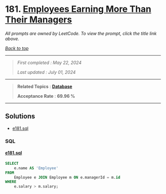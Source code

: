 # 181. [Employees Earning More Than Their Managers](<https://leetcode.com/problems/employees-earning-more-than-their-managers>)

*All prompts are owned by LeetCode. To view the prompt, click the title link above.*

*[Back to top](<../README.md>)*

------

> *First completed : May 22, 2024*
>
> *Last updated : July 01, 2024*

------

> **Related Topics** : **[Database](<by_topic/Database.md>)**
>
> **Acceptance Rate** : **69.96 %**

------

## Solutions

- [e181.sql](<../my-submissions/e181.sql>)
### SQL
#### [e181.sql](<../my-submissions/e181.sql>)
```SQL
SELECT 
    e.name AS 'Employee'
FROM
    Employee e JOIN Employee m ON e.managerId = m.id
WHERE
    e.salary > m.salary;
```

